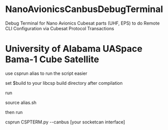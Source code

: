 # NanoAvionicsCanbusDebugTerminal
Debug Terminal for Nano Avionics Cubesat parts (UHF, EPS) to do Remote CLI Configuration via Cubesat Protocol Transactions
# University of Alabama UASpace Bama-1 Cube Satellite 

use csprun alias to run the script easier

set $build to your libcsp build directory after compilation

run

source alias.sh

then run

csprun CSPTERM.py --canbus [your socketcan interface]
